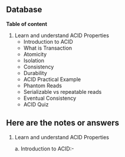 
## Database 
<b>Table of content</b>
<ol> 
    <li>
    Learn and understand ACID Properties
        <ul>
            <li>
            Introduction to ACID 
            </li>
            <li>
            What is Transaction
            </li>
            <li>
            Atomicity
            </li>
            <li>
            Isolation
            </li>
            <li>
            Consistency
            </li>
            <li>
            Durability
            </li>
            <li>
            ACID Practical Example
            </li>
            <li>
            Phantom Reads
            </li>
            <li>
            Serializable vs repeatable reads 
            </li>
            <li>
            Eventual Consistency 
            </li>
            <li>
            ACID Quiz 
            </li>
        </ul>
    </li>
</ol>

## Here are the notes or answers 

1. Learn and understand ACID Properties

    a. Introduction to ACID:- 


